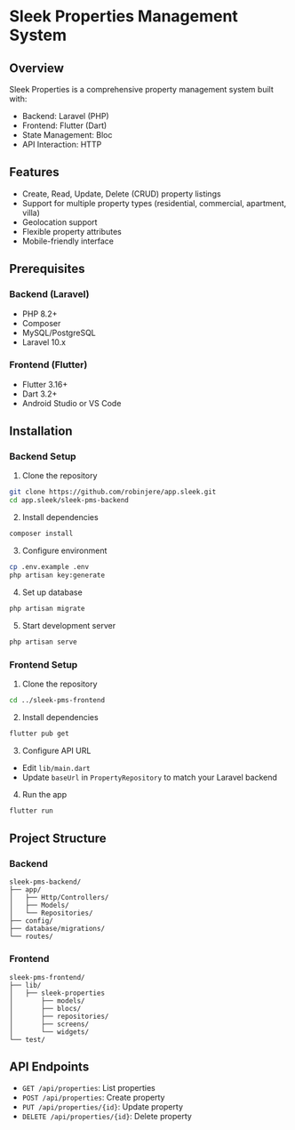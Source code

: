 # Sleek Properties Management System

## Overview

Sleek Properties is a comprehensive property management system built with:
- Backend: Laravel (PHP)
- Frontend: Flutter (Dart)
- State Management: Bloc
- API Interaction: HTTP

## Features

- Create, Read, Update, Delete (CRUD) property listings
- Support for multiple property types (residential, commercial, apartment, villa)
- Geolocation support
- Flexible property attributes
- Mobile-friendly interface

## Prerequisites

### Backend (Laravel)
- PHP 8.2+
- Composer
- MySQL/PostgreSQL
- Laravel 10.x

### Frontend (Flutter)
- Flutter 3.16+
- Dart 3.2+
- Android Studio or VS Code

## Installation

### Backend Setup

1. Clone the repository
```bash
git clone https://github.com/robinjere/app.sleek.git
cd app.sleek/sleek-pms-backend
```

2. Install dependencies
```bash
composer install
```

3. Configure environment
```bash
cp .env.example .env
php artisan key:generate
```

4. Set up database
```bash
php artisan migrate
```

5. Start development server
```bash
php artisan serve
```

### Frontend Setup

1. Clone the repository
```bash
cd ../sleek-pms-frontend
```

2. Install dependencies
```bash
flutter pub get
```

3. Configure API URL
- Edit `lib/main.dart`
- Update `baseUrl` in `PropertyRepository` to match your Laravel backend

4. Run the app
```bash
flutter run
```

## Project Structure

### Backend
```
sleek-pms-backend/
├── app/
│   ├── Http/Controllers/
│   ├── Models/
│   └── Repositories/
├── config/
├── database/migrations/
└── routes/
```

### Frontend
```
sleek-pms-frontend/
├── lib/
│   ├── sleek-properties
│       ├── models/
│       ├── blocs/
│       ├── repositories/
│       ├── screens/
│       └── widgets/
└── test/
```

## API Endpoints

- `GET /api/properties`: List properties
- `POST /api/properties`: Create property
- `PUT /api/properties/{id}`: Update property
- `DELETE /api/properties/{id}`: Delete property